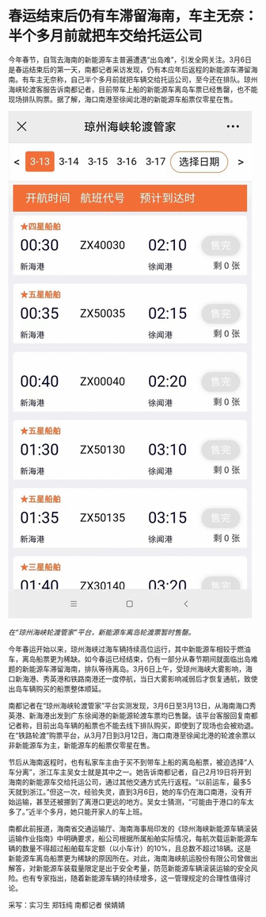 # 春运结束后仍有车滞留海南，车主无奈：半个多月前就把车交给托运公司

今年春节，自驾去海南的新能源车主普遍遭遇“出岛难”，引发全网关注。3月6日是春运结束后的第一天，南都记者采访发现，仍有本应年后返程的新能源车滞留海南。有车主无奈称，自己半个多月前就把车辆交给托运公司，至今还在排队。琼州海峡轮渡客服告诉南都记者，目前带车上船的新能源车离岛车票已经售罄，也不能现场排队购票。据了解，海口南港至徐闻北港的新能源车船票仅零星在售。

![abd3c20557a5798c2231f25ba3e642a4.jpg](https://raw.githubusercontent.com/qqhsx/qqnews_image/main/2024/03/06/春运结束后仍有车滞留海南，车主无奈：半个多月前就把车交给托运公司/abd3c20557a5798c2231f25ba3e642a4.jpg)

_在“琼州海峡轮渡管家”平台，新能源车离岛轮渡票暂时售罄。_

今年春运开始以来，琼州海峡过海车辆持续高位运行，其中新能源车相较于燃油车，离岛船票更为稀缺。如今春运已经结束，仍有一部分从春节期间就面临出岛难题的新能源车滞留海南，排队等待离岛。3月6日上午，受琼州海峡大雾影响，海口新海港、秀英港和铁路南港还一度停航，当日大雾影响减弱后才恢复通航，致使出岛车辆购买的船票整体顺延。

南都记者在“琼州海峡轮渡管家”平台实测发现，3月6日至3月13日，从海南海口秀英港、新海港出发到广东徐闻港的新能源轮渡车票均已售罄。该平台客服回复南都记者称，目前出岛车辆的船票也不能去线下排队购买，即使到了现场也会被劝退。在“铁路轮渡”购票平台，从3月7日到3月12日，海口南港至徐闻北港的轮渡余票以非新能源车为主，新能源车的船票仅零星在售。

节后从海南返程时，也有私家车主由于买不到带车上船的离岛船票，被迫选择“人车分离”，浙江车主吴女士就是其中之一。她告诉南都记者，自己2月19日将开到海南的新能源车交给托运公司，通过其他交通方式先行返程。“以前运车，最多5天就到浙江。”但这一次，经验失灵，直到3月6日，她的车仍在海口南港，没有开始运输，甚至还被挪到了离港口更远的地方。吴女士猜测，“可能由于港口的车太多了。”近半个多月，她只能开家人的车上班。

南都此前报道，海南省交通运输厅、海南海事局印发的《琼州海峡新能源车辆滚装运输作业指南》中明确要求，船公司根据所属船舶实际情况，每航次载运新能源车辆的数量不得超过船舶载车定额（以小车计）的10%，且总数不超过18辆。这是新能源车离岛船票更为稀缺的原因所在。对此，海南海峡航运股份有限公司曾做出解答，对新能源车装载量限定是出于安全考量，防范新能源车辆滚装运输的安全风险。也有专家指出，随着新能源车辆的持续增多，这一管理规定的合理性值得讨论。

采写：实习生 郑钰纯 南都记者 侯婧婧

